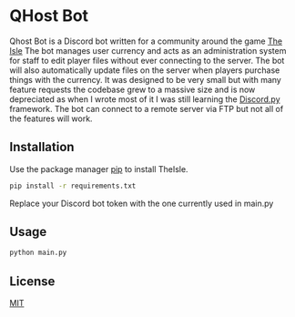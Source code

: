 # QHost Bot

Qhost Bot is a Discord bot written for a community around the game [The Isle](https://store.steampowered.com/app/376210/The_Isle/) The bot manages user currency and acts as an administration system for staff to edit player files without ever connecting to the server. The bot will also automatically update files on the server when players purchase things with the currency. It was designed to be very small but with many feature requests the codebase grew to a massive size and is now depreciated as when I wrote most of it I was still learning the [Discord.py](https://pypi.org/project/discord.py/) framework. The bot can connect to a remote server via FTP but not all of the features will work.

## Installation

Use the package manager [pip](https://pip.pypa.io/en/stable/) to install TheIsle.

```bash
pip install -r requirements.txt
```
Replace your Discord bot token with the one currently used in main.py


## Usage
```python
python main.py
```


## License
[MIT](https://choosealicense.com/licenses/mit/)
